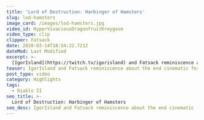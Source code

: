 ```yaml
---
title: 'Lord of Destruction: Harbinger of Hamsters'
slug: lod-hamsters
image_card: /images/lod-hamsters.jpg
video_id: HyperVivaciousDragonfruitKreygasm
video_type: clip
clipper: Fatsack
date: 2020-03-14T18:54:22.721Z
dateMod: Last Modified
excerpt: >-
  [IgorIsland](https://twitch.tv/igorisland) and Fatsack reminiscence about the end cinematic for Diablo II and mistake an insect for a house pet.
teaser: IgorIsland and Fatsack reminiscence about the end cinematic for Diablo II and mistake an insect for a house pet.
post_type: video
category: Highlights
tags:
  - Diablo II
seo_title: >-
  Lord of Destruction: Harbinger of Hamsters
seo_desc: IgorIsland and Fatsack reminiscence about the end cinematic for Diablo II and mistake an insect for a house pet.
---
```

